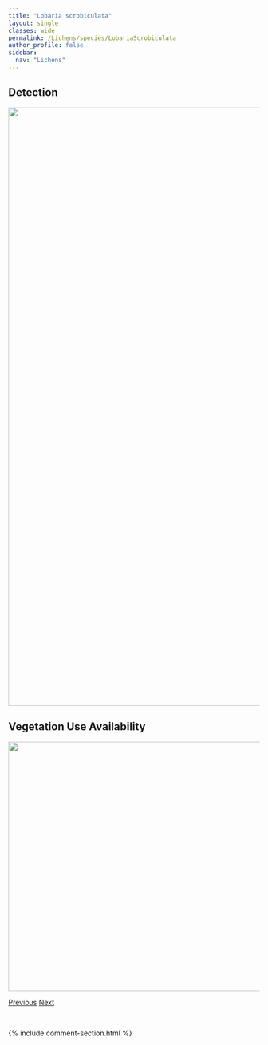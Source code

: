 ```yaml
---
title: "Lobaria scrobiculata"
layout: single
classes: wide
permalink: /Lichens/species/LobariaScrobiculata
author_profile: false
sidebar:
  nav: "Lichens"
---
```


<h2>Detection</h2>

<a href="https://drive.google.com/uc?export=view&id=1iCA4STtniLr9cJc5ta0arIflUo_n6KzZ">
<img src="https://drive.google.com/uc?export=view&id=1iCA4STtniLr9cJc5ta0arIflUo_n6KzZ" height = "1200" width = "800">
</a>


<h2>Vegetation Use Availability</h2>

<a href="https://drive.google.com/uc?export=view&id=1-5A68GCWrqyukPatwYdHFjfHTKE-L0hO">
<img src="https://drive.google.com/uc?export=view&id=1-5A68GCWrqyukPatwYdHFjfHTKE-L0hO" height = "500" width = "1000">
</a>


<a href="/DevelopmentWebsite/Lichens/species/LobariaPulmonaria" class="pagination--pager" title="Lobaria pulmonaria">Previous</a> <a href="/DevelopmentWebsite/Lichens/species/LobothalliaAlphoplaca" class="pagination--pager" title="Lobothallia alphoplaca">Next</a>

<p>&nbsp;</p>

{% include comment-section.html %}
